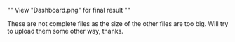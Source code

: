 "" View "Dashboard.png" for final result ""


These are not complete files as the size of the other files are too big.
Will try to upload them some other way, thanks.
